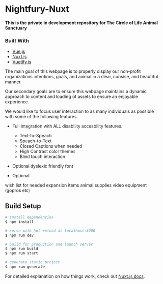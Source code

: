 # Nightfury-Nuxt

**This is the private in development repository for The Circle of Life Animal Sanctuary**

### Built With
* [Vue.js](https://vuejs.org/)
* [Nuxt.js](https://nuxtjs.org/)
* [Vuetify.js](https://vuetifyjs.com/en/)

The main goal of this webpage is to properly display our non-profit organizations intentions, goals, and animal in a clear, consise, and beautiful manner.

Our secondary goals are to ensure this webpage maintains a dynamic approach to content and loading of assets to ensure an enjoyable experience. 

We would like to focus user interaction to as many individuals as possible with some of the following features. 
* Full integration with ALL disabliity  accesbility features.
    * Text-to-Speach
    * Speach-to-Text
    * Closed Captions when needed
    * High Contrast color themes
    * Blind touch interaction
    

* Optional dyslexic friendly font
* Optional 

wish list for needed expansion items
animal supplies
video equipment (gopros etc)






## Build Setup

```bash
# install dependencies
$ npm install

# serve with hot reload at localhost:3000
$ npm run dev

# build for production and launch server
$ npm run build
$ npm run start

# generate static project
$ npm run generate
```

For detailed explanation on how things work, check out [Nuxt.js docs](https://nuxtjs.org).

